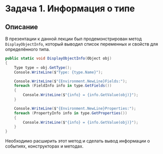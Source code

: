 # Задача 1. Информация о типе

## Описание

В презентации к данной лекции был продемонстрирован метод ```DisplayObjectInfo```, который выводил список переменных и свойств для определённого типа.

```cs
public static void DisplayObjectInfo(Object obj)
{
    Type type = obj.GetType();
    Console.WriteLine($"Type: {type.Name}");

    Console.WriteLine($"{Environment.NewLine}Fields:");
    foreach (FieldInfo info in type.GetFields())
    {
        Console.WriteLine($"{info} = {info.GetValue(obj)}");
    }

    Console.WriteLine($"{Environment.NewLine}Properties:");
    foreach (PropertyInfo info in type.GetProperties())
    {
        Console.WriteLine($"{info} = {info.GetValue(obj)}");
    }
}
```

Необходимо расширить этот метод и сделать вывод информации о событиях, конструкторах и методах.
